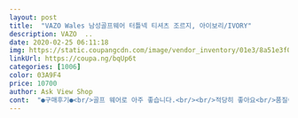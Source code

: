 ```yaml
---
layout: post 
title:  "VAZO Wales 남성골프웨어 터틀넥 티셔츠 조르지, 아이보리/IVORY" 
description: VAZO  ..
date: 2020-02-25 06:11:18 
img: https://static.coupangcdn.com/image/vendor_inventory/01e3/8a51e3f0e48c40aa21eee65e767474e222f23a2d84167dc699c27fd85000.jpg 
linkUrl: https://coupa.ng/bqUp6t 
categories: [1006] 
color: 03A9F4 
price: 10700 
author: Ask View Shop 
cont:  "●구매후기●<br/>골프 웨어로 아주 좋습니다.<br/><br/>적당히 좋아요<br/>품질이 좋아서 피부에 닿는 느낌이 좋아요 ^^<br/>" 
---
```

